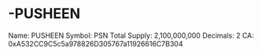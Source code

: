 # -PUSHEEN
Name: PUSHEEN Symbol: PSN Total Supply: 2,100,000,000 Decimals: 2 CA: 0xA532CC9C5c5a978826D305767a11926616C7B304
